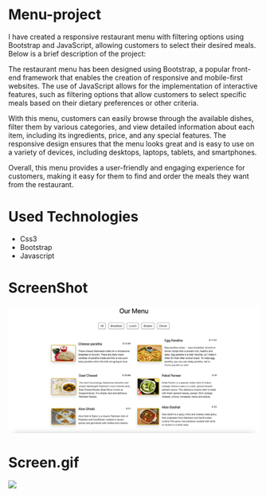 # Menu-project

I have created a responsive restaurant menu with filtering options using Bootstrap and JavaScript, allowing customers to select their desired meals. Below is a brief description of the project:

The restaurant menu has been designed using Bootstrap, a popular front-end framework that enables the creation of responsive and mobile-first websites. The use of JavaScript allows for the implementation of interactive features, such as filtering options that allow customers to select specific meals based on their dietary preferences or other criteria.

With this menu, customers can easily browse through the available dishes, filter them by various categories, and view detailed information about each item, including its ingredients, price, and any special features. The responsive design ensures that the menu looks great and is easy to use on a variety of devices, including desktops, laptops, tablets, and smartphones.

Overall, this menu provides a user-friendly and engaging experience for customers, making it easy for them to find and order the meals they want from the restaurant.

# Used Technologies

- Css3
- Bootstrap
- Javascript

# ScreenShot

![](/images/ScreenShot.jpg)

# Screen.gif

![](/images/Screen.gif)
